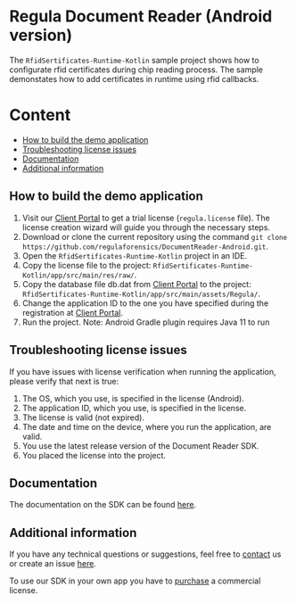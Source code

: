 # Regula Document Reader (Android version)
The `RfidSertificates-Runtime-Kotlin` sample project shows how to configurate rfid certificates during chip reading process. The sample demonstates how to add certificates in runtime using rfid callbacks.

# Content
* [How to build the demo application](#how-to-build-the-demo-application)
* [Troubleshooting license issues](#troubleshooting-license-issues)
* [Documentation](#documentation)
* [Additional information](#additional-information)

## How to build the demo application
1. Visit our [Client Portal](https://client.regulaforensics.com/) to get a trial license (`regula.license` file). The license creation wizard will guide you through the necessary steps.
2. Download or clone the current repository using the command `git clone https://github.com/regulaforensics/DocumentReader-Android.git`.
3. Open the `RfidSertificates-Runtime-Kotlin` project in an IDE.
4. Copy the license file to the project: `RfidSertificates-Runtime-Kotlin/app/src/main/res/raw/`.
5. Copy the database file db.dat from [Client Portal](https://client.regulaforensics.com/customer/databases) to the project: `RfidSertificates-Runtime-Kotlin/app/src/main/assets/Regula/`.
6. Change the application ID to the one you have specified during the registration at [Client Portal](https://client.regulaforensics.com/).
7. Run the project.
Note: Android Gradle plugin requires Java 11 to run

## Troubleshooting license issues
If you have issues with license verification when running the application, please verify that next is true:
1. The OS, which you use, is specified in the license (Android).
2. The application ID, which you use, is specified in the license.
3. The license is valid (not expired).
4. The date and time on the device, where you run the application, are valid.
5. You use the latest release version of the Document Reader SDK.
6. You placed the license into the project.

## Documentation
The documentation on the SDK can be found [here](https://docs.regulaforensics.com/develop/doc-reader-sdk/mobile?utm_source=github).

## Additional information
If you have any technical questions or suggestions, feel free to [contact](mailto:android.support@regulaforensics.com) us or create an issue [here](https://github.com/regulaforensics/DocumentReader-Android/issues).

To use our SDK in your own app you have to [purchase](https://pipedrivewebforms.com/form/5f1d771cbe4f844a1f78f8a06fbf94361841159) a commercial license.
